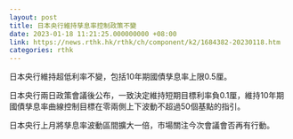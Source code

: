 ```yaml
---
layout: post
title: 日本央行維持孳息率控制政策不變
date: 2023-01-18 11:21:25.000000000 +08:00
link: https://news.rthk.hk/rthk/ch/component/k2/1684382-20230118.htm
categories: rthk
---
```


日本央行維持超低利率不變，包括10年期國債孳息率上限0.5厘。

日本央行兩日政策會議後公布，一致決定維持短期目標利率負0.1厘，維持10年期國債孳息率曲線控制目標在零兩側上下波動不超過50個基點的指引。

日本央行上月將孳息率波動區間擴大一倍，市場關注今次會議會否再有行動。

